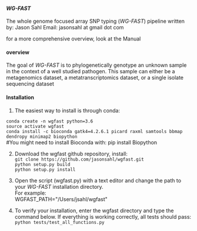 #### *WG-FAST*
The whole genome focused array SNP typing (*WG-FAST*) pipeline
written by: Jason Sahl
Email: jasonsahl at gmail dot com

for a more comprehensive overview, look at the Manual

#### overview
The goal of *WG-FAST* is to phylogenetically genotype an unknown
sample in the context of a well studied pathogen.  This sample
can either be a metagenomics dataset, a metatranscriptomics dataset,
or a single isolate sequencing dataset

#### Installation
1.  The easiest way to install is through conda:  

```conda create -n wgfast python=3.6```  
```source activate wgfast```  
```conda install -c bioconda gatk4=4.2.6.1 picard raxml samtools bbmap dendropy minimap2 biopython```  
#You might need to install Bioconda with: pip install Biopython  

2. Download the wgfast github repository, install:  
```git clone https://github.com/jasonsahl/wgfast.git```  
```python setup.py build```  
```python setup.py install```

3. Open the script (wgfast.py) with a text editor and change the path to your *WG-FAST* installation directory.  
For example:  
WGFAST_PATH="/Users/jsahl/wgfast"  

4. To verify your installation, enter the wgfast directory and type the command below.  If everything
is working correctly, all tests should pass:  
```python tests/test_all_functions.py```  

